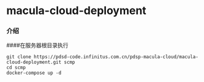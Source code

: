 # macula-cloud-deployment

### 介绍
####在服务器根目录执行
```
git clone https://pdsd-code.infinitus.com.cn/pdsp-macula-cloud/macula-cloud-deployment.git scmp
cd scmp
docker-compose up -d
